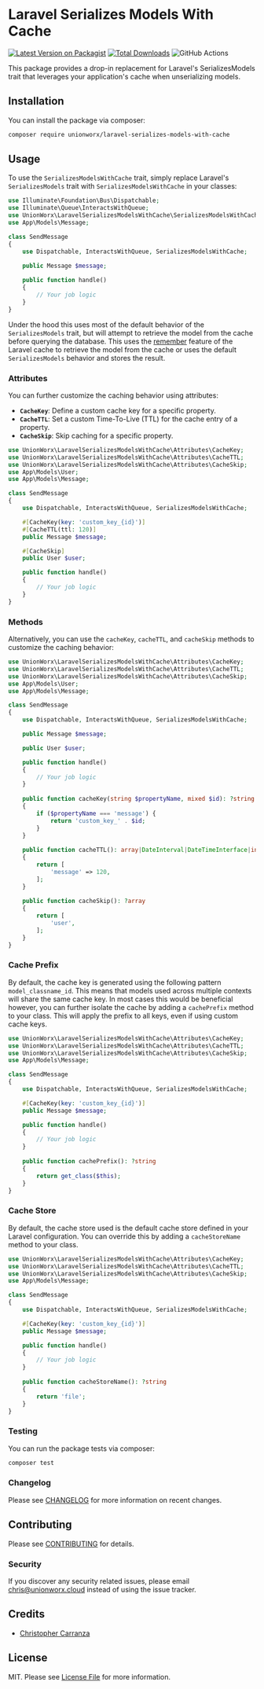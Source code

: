 # Laravel Serializes Models With Cache

[![Latest Version on Packagist](https://img.shields.io/packagist/v/unionworx/laravel-serializes-models-with-cache.svg?style=flat-square)](https://packagist.org/packages/unionworx/laravel-serializes-models-with-cache)
[![Total Downloads](https://img.shields.io/packagist/dt/unionworx/laravel-serializes-models-with-cache.svg?style=flat-square)](https://packagist.org/packages/unionworx/laravel-serializes-models-with-cache)
![GitHub Actions](https://github.com/unionworx/laravel-serializes-models-with-cache/actions/workflows/main.yml/badge.svg)

This package provides a drop-in replacement for Laravel's SerializesModels trait that leverages your application's cache when unserializing models.

## Installation

You can install the package via composer:

```bash
composer require unionworx/laravel-serializes-models-with-cache
```

## Usage

To use the `SerializesModelsWithCache` trait, simply replace Laravel's `SerializesModels` trait with `SerializesModelsWithCache` in your classes:

```php
use Illuminate\Foundation\Bus\Dispatchable;
use Illuminate\Queue\InteractsWithQueue;
use UnionWorx\LaravelSerializesModelsWithCache\SerializesModelsWithCache;
use App\Models\Message;

class SendMessage
{
    use Dispatchable, InteractsWithQueue, SerializesModelsWithCache;
    
    public Message $message;

    public function handle()
    {
        // Your job logic
    }
}
```

Under the hood this uses most of the default behavior of the `SerializesModels` trait, but will attempt to retrieve the model from the cache before querying the database. This uses the [remember](https://laravel.com/docs/11.x/cache#retrieve-store) feature of the Laravel cache to retrieve the model from the cache or uses the default `SerializesModels` behavior and stores the result.

### Attributes

You can further customize the caching behavior using attributes:

- **`CacheKey`**: Define a custom cache key for a specific property.
- **`CacheTTL`**: Set a custom Time-To-Live (TTL) for the cache entry of a property.
- **`CacheSkip`**: Skip caching for a specific property.

```php
use UnionWorx\LaravelSerializesModelsWithCache\Attributes\CacheKey;
use UnionWorx\LaravelSerializesModelsWithCache\Attributes\CacheTTL;
use UnionWorx\LaravelSerializesModelsWithCache\Attributes\CacheSkip;
use App\Models\User;
use App\Models\Message;

class SendMessage
{
    use Dispatchable, InteractsWithQueue, SerializesModelsWithCache;

    #[CacheKey(key: 'custom_key_{id}')]
    #[CacheTTL(ttl: 120)]
    public Message $message;

    #[CacheSkip]
    public User $user;

    public function handle()
    {
        // Your job logic
    }
}
```

### Methods

Alternatively, you can use the `cacheKey`, `cacheTTL`, and `cacheSkip` methods to customize the caching behavior:

```php
use UnionWorx\LaravelSerializesModelsWithCache\Attributes\CacheKey;
use UnionWorx\LaravelSerializesModelsWithCache\Attributes\CacheTTL;
use UnionWorx\LaravelSerializesModelsWithCache\Attributes\CacheSkip;
use App\Models\User;
use App\Models\Message;

class SendMessage
{
    use Dispatchable, InteractsWithQueue, SerializesModelsWithCache;

    public Message $message;

    public User $user;

    public function handle()
    {
        // Your job logic
    }
    
    public function cacheKey(string $propertyName, mixed $id): ?string
    {
        if ($propertyName === 'message') {
            return 'custom_key_' . $id;
        }
    }
    
    public function cacheTTL(): array|DateInterval|DateTimeInterface|int|null
    {
        return [
            'message' => 120,
        ];
    }
    
    public function cacheSkip(): ?array
    {
        return [
            'user',
        ];
    }
}
```

### Cache Prefix

By default, the cache key is generated using the following pattern `model_classname_id`. This means that models used across multiple contexts will share the same cache key. In most cases this would be beneficial however, you can further isolate the cache by adding a `cachePrefix` method to your class. This will apply the prefix to all keys, even if using custom cache keys.

```php
use UnionWorx\LaravelSerializesModelsWithCache\Attributes\CacheKey;
use UnionWorx\LaravelSerializesModelsWithCache\Attributes\CacheTTL;
use UnionWorx\LaravelSerializesModelsWithCache\Attributes\CacheSkip;
use App\Models\Message;

class SendMessage
{
    use Dispatchable, InteractsWithQueue, SerializesModelsWithCache;

    #[CacheKey(key: 'custom_key_{id}')]
    public Message $message;

    public function handle()
    {
        // Your job logic
    }
    
    public function cachePrefix(): ?string
    {
        return get_class($this);
    }
}
```
### Cache Store

By default, the cache store used is the default cache store defined in your Laravel configuration. You can override this by adding a `cacheStoreName` method to your class.

```php
use UnionWorx\LaravelSerializesModelsWithCache\Attributes\CacheKey;
use UnionWorx\LaravelSerializesModelsWithCache\Attributes\CacheTTL;
use UnionWorx\LaravelSerializesModelsWithCache\Attributes\CacheSkip;
use App\Models\Message;

class SendMessage
{
    use Dispatchable, InteractsWithQueue, SerializesModelsWithCache;

    #[CacheKey(key: 'custom_key_{id}')]
    public Message $message;

    public function handle()
    {
        // Your job logic
    }
    
    public function cacheStoreName(): ?string
    {
        return 'file';
    }
}
```

### Testing

You can run the package tests via composer:

```bash
composer test
```

### Changelog

Please see [CHANGELOG](CHANGELOG.md) for more information on recent changes.

## Contributing

Please see [CONTRIBUTING](CONTRIBUTING.md) for details.

### Security

If you discover any security related issues, please email chris@unionworx.cloud instead of using the issue tracker.

## Credits

- [Christopher Carranza](https://github.com/ChristopherCarranza)

## License

MIT. Please see [License File](LICENSE.md) for more information.
